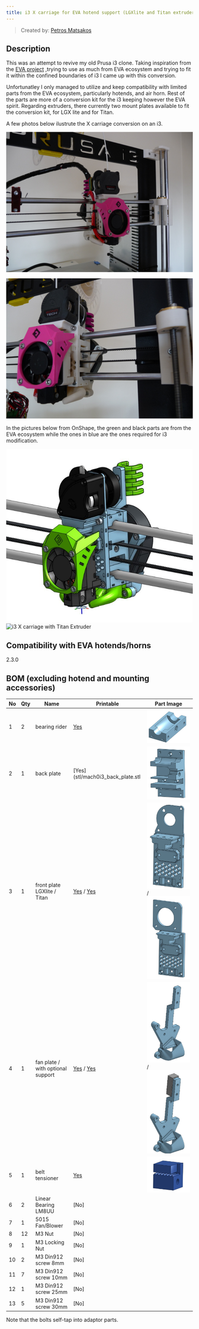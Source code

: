 ```yaml
---
title: i3 X carriage for EVA hotend support (LGXlite and Titan extruders) 
---
```


> Created by: [Petros Matsakos](https://github.com/mach0gr)

## Description

This was an attempt to revive my old Prusa i3 clone. 
Taking inspiration from the [EVA project](https://main.eva-3d.page/) ,trying to use as much from EVA ecosystem and trying to fit it within the confined boundaries of i3 I came up with this conversion.

Unfortunatley I only managed to utilize and keep compatibility with limited parts from the EVA ecosystem, particularly hotends, and air horn. Rest of the parts are more of a conversion kit for the i3 keeping however the EVA spirit.
Regarding extruders, there currently two mount plates available to fit the conversion kit, for LGX lite and for Titan.


A few photos below ilustrute the X carriage conversion on an i3.

![i3 X carriage with LGXlite Extruder 1](assets/mach0i3_lgxlite_1.jpg)

![i3 X carriage with LGXlite Extruder 2](assets/mach0i3_lgxlite_2.jpg)

In the pictures below from OnShape, the green and black parts are from the EVA ecosystem while the ones in blue are the ones required for i3 modification.

![i3 X carriage with LGXlite Extruder](assets/mach0i3_lgxlite_subassy.jpg)
![i3 X carriage with Titan Extruder](assets/mach0i3_lgxlite_titan.jpg)


## Compatibility with EVA hotends/horns

2.3.0

## BOM (excluding hotend and mounting accessories)

| No | Qty | Name                                         	| Printable 									| Part Image |
| -- | --- | -------------------------------------------- 	| --------------------------------------------- | ---------- |
| 1  | 2   | bearing rider                                	| [Yes](stl/mach0i3_bearing_rider.stl)          | ![bearing rider](assets/mach0i3_bearing_rider.jpg) |
| 2  | 1   | back plate 									| [Yes](stl/mach0i3_back_plate.stl				| ![back plate](assets/mach0i3_back_plate.jpg)	 |
| 3  | 1   | front plate LGXlite / Titan					| [Yes](stl/mach0i3_front_plate_lgxlite.stl) / [Yes](stl/mach0i3_front_plate_titan.stl) | ![front plate lgxlite](assets/mach0i3_front_plate_lgxlite.jpg) / ![front plate titan](assets/mach0i3_front_plate_titan.jpg)|
| 4  | 1   | fan plate / with optional support				| [Yes](stl/mach0i3_fan_plate.stl) / [Yes](stl/mach0i3_fan_plate_support.stl) | ![bearing rider](assets/mach0i3_fan_plate.jpg) / ![bearing rider](assets/mach0i3_fan_plate_support.jpg) |
| 5  | 1   | belt tensioner 								| [Yes](stl/mach0i3_belt_tensioner.stl)         | ![bearing rider](assets/mach0i3_belt_tensioner.jpg) |
| 6  | 2   | Linear Bearing LM8UU							| [No]											|	|
| 7  | 1   | 5015 Fan/Blower								| [No]											|	|
| 8  | 12  | M3 Nut											| [No]											|	|
| 9  | 1   | M3 Locking Nut									| [No]											|	|
| 10 | 2   | M3 Din912 screw 8mm							| [No]											|	|
| 11 | 7   | M3 Din912 screw 10mm							| [No]											|	|
| 12 | 1   | M3 Din912 screw 25mm							| [No]											|	|
| 13 | 5   | M3 Din912 screw 30mm							| [No]											|	|




Note that the bolts self-tap into adaptor parts.

